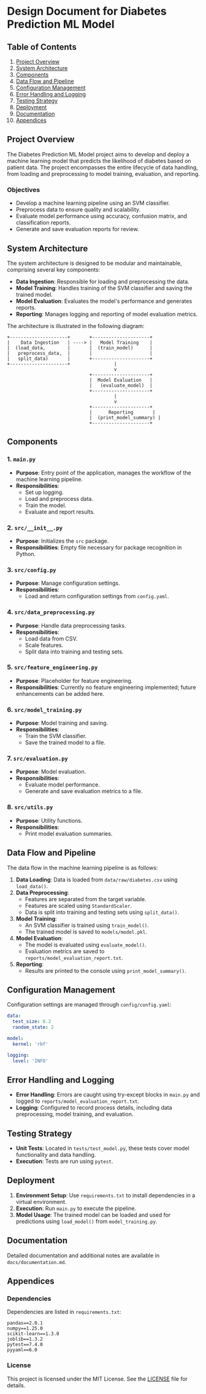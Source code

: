 # Design Document for Diabetes Prediction ML Model

## Table of Contents

1. [Project Overview](#project-overview)
2. [System Architecture](#system-architecture)
3. [Components](#components)
4. [Data Flow and Pipeline](#data-flow-and-pipeline)
5. [Configuration Management](#configuration-management)
6. [Error Handling and Logging](#error-handling-and-logging)
7. [Testing Strategy](#testing-strategy)
8. [Deployment](#deployment)
9. [Documentation](#documentation)
10. [Appendices](#appendices)

## Project Overview

The Diabetes Prediction ML Model project aims to develop and deploy a machine learning model that predicts the likelihood of diabetes based on patient data. The project encompasses the entire lifecycle of data handling, from loading and preprocessing to model training, evaluation, and reporting.

### Objectives
- Develop a machine learning pipeline using an SVM classifier.
- Preprocess data to ensure quality and scalability.
- Evaluate model performance using accuracy, confusion matrix, and classification reports.
- Generate and save evaluation reports for review.

## System Architecture

The system architecture is designed to be modular and maintainable, comprising several key components:

- **Data Ingestion**: Responsible for loading and preprocessing the data.
- **Model Training**: Handles training of the SVM classifier and saving the trained model.
- **Model Evaluation**: Evaluates the model's performance and generates reports.
- **Reporting**: Manages logging and reporting of model evaluation metrics.

The architecture is illustrated in the following diagram:

```plaintext
+---------------------+       +---------------------+
|    Data Ingestion   | ----> |   Model Training    |
|  (load_data,        |       |  (train_model)      |
|   preprocess_data,  |       |                     |
|   split_data)       |       +---------------------+
+---------------------+                |
                                       v
                              +---------------------+
                              |  Model Evaluation   |
                              |   (evaluate_model)  |
                              +---------------------+
                                       |
                                       v
                              +---------------------+
                              |      Reporting       |
                              |  (print_model_summary) |
                              +---------------------+
```

## Components

### 1. **`main.py`**

- **Purpose**: Entry point of the application, manages the workflow of the machine learning pipeline.
- **Responsibilities**:
  - Set up logging.
  - Load and preprocess data.
  - Train the model.
  - Evaluate and report results.

### 2. **`src/__init__.py`**

- **Purpose**: Initializes the `src` package.
- **Responsibilities**: Empty file necessary for package recognition in Python.

### 3. **`src/config.py`**

- **Purpose**: Manage configuration settings.
- **Responsibilities**:
  - Load and return configuration settings from `config.yaml`.

### 4. **`src/data_preprocessing.py`**

- **Purpose**: Handle data preprocessing tasks.
- **Responsibilities**:
  - Load data from CSV.
  - Scale features.
  - Split data into training and testing sets.

### 5. **`src/feature_engineering.py`**

- **Purpose**: Placeholder for feature engineering.
- **Responsibilities**: Currently no feature engineering implemented; future enhancements can be added here.

### 6. **`src/model_training.py`**

- **Purpose**: Model training and saving.
- **Responsibilities**:
  - Train the SVM classifier.
  - Save the trained model to a file.

### 7. **`src/evaluation.py`**

- **Purpose**: Model evaluation.
- **Responsibilities**:
  - Evaluate model performance.
  - Generate and save evaluation metrics to a file.

### 8. **`src/utils.py`**

- **Purpose**: Utility functions.
- **Responsibilities**:
  - Print model evaluation summaries.

## Data Flow and Pipeline

The data flow in the machine learning pipeline is as follows:

1. **Data Loading**: Data is loaded from `data/raw/diabetes.csv` using `load_data()`.
2. **Data Preprocessing**:
   - Features are separated from the target variable.
   - Features are scaled using `StandardScaler`.
   - Data is split into training and testing sets using `split_data()`.
3. **Model Training**:
   - An SVM classifier is trained using `train_model()`.
   - The trained model is saved to `models/model.pkl`.
4. **Model Evaluation**:
   - The model is evaluated using `evaluate_model()`.
   - Evaluation metrics are saved to `reports/model_evaluation_report.txt`.
5. **Reporting**:
   - Results are printed to the console using `print_model_summary()`.

## Configuration Management

Configuration settings are managed through `config/config.yaml`:

```yaml
data:
  test_size: 0.2
  random_state: 2

model:
  kernel: 'rbf'

logging:
  level: 'INFO'
```

## Error Handling and Logging

- **Error Handling**: Errors are caught using try-except blocks in `main.py` and logged to `reports/model_evaluation_report.txt`.
- **Logging**: Configured to record process details, including data preprocessing, model training, and evaluation.

## Testing Strategy

- **Unit Tests**: Located in `tests/test_model.py`, these tests cover model functionality and data handling.
- **Execution**: Tests are run using `pytest`.

## Deployment

1. **Environment Setup**: Use `requirements.txt` to install dependencies in a virtual environment.
2. **Execution**: Run `main.py` to execute the pipeline.
3. **Model Usage**: The trained model can be loaded and used for predictions using `load_model()` from `model_training.py`.

## Documentation

Detailed documentation and additional notes are available in `docs/documentation.md`.

## Appendices

### Dependencies

Dependencies are listed in `requirements.txt`:

```plaintext
pandas==2.0.1
numpy==1.25.0
scikit-learn==1.3.0
joblib==1.3.2
pytest==7.4.0
pyyaml==6.0
```

### License

This project is licensed under the MIT License. See the [LICENSE](LICENSE) file for details.
